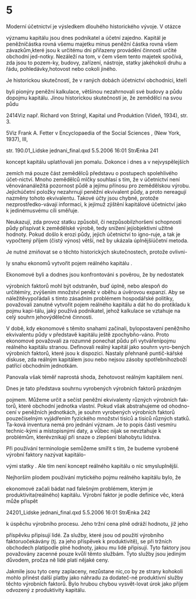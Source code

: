 # 5

Moderní účetnictví je výsledkem dlouhého historického vývoje. V otázce

významu kapitálu jsou dnes podnikatel a účetní zajedno. Kapitál je peněžníčástka rovná všemu majetku minus peněžní částka rovná všem závazkům,které jsou k určitému dni přiřazeny provádění činnosti určité obchodní jed-notky. Nezáleží na tom, v čem všem tento majetek spočívá, zda jsou to pozem-ky, budovy, zařízení, nástroje, statky jakéhokoli druhu a řádu, pohledávky,hotovost nebo cokoli jiného.

Je historickou skutečností, že v raných dobách účetnictví obchodníci, kteří

byli pionýry peněžní kalkulace, většinou nezahrnovali své budovy a půdu dopojmu kapitálu. Jinou historickou skutečností je, že zemědělci na svou půdu

2414Viz např. Richard von Stringl, Kapital und Produktion (Vídeň, 1934), str. 3.

5Viz Frank A. Fetter v Encyclopaedia of the Social Sciences , (New York, 1937), III,

str. 190.01_Lidske jednani_final.qxd 5.5.2006 16:01 StrÆnka 241

koncept kapitálu uplatňovali jen pomalu. Dokonce i dnes a v nejvyspělejších

zemích má pouze část zemědělců představu o postupech spolehlivého účet-nictví. Mnoho zemědělců mlčky souhlasí s tím, že v účetnictví není věnovánanáležitá pozornost půdě a jejímu přínosu pro zemědělskou výrobu. Jejichúčetní položky nezahrnují peněžní ekvivalent půdy, a proto nereagují nazměny tohoto ekvivalentu. Takové účty jsou chybné, protože nezprostředko-vávají informaci, k jejímuž zjištění kapitálové účetnictví jako k jedinémusvému cíli směřuje.

Neukazují, zda provoz statku způsobil, či nezpůsobilzhoršení schopnosti půdy přispívat k zemědělské výrobě, tedy snížení jejíobjektivní užitné hodnoty. Pokud došlo k erozi půdy, jejich účetnictví to igno-ruje, a tak je vypočtený příjem (čistý výnos) větší, než by ukázala úplnějšíúčetní metoda.

Je nutné zmiňovat se o těchto historických skutečnostech, protože ovlivni-

ly snahu ekonomů vytvořit pojem reálného kapitálu .

Ekonomové byli a dodnes jsou konfrontováni s pověrou, že by nedostatek

výrobních faktorů mohl být odstraněn, buď úplně, nebo alespoň do určitémíry, zvýšením množství peněz v oběhu a úvěrovou expanzí. Aby se náležitěvypořádali s tímto zásadním problémem hospodářské politiky, považovali zanutné vytvořit pojem reálného kapitálu a dát ho do protikladu k pojmu kapi-tálu, jaký používá podnikatel, jehož kalkulace se vztahuje na celý souhrn jehovýdělečné činnosti.

V době, kdy ekonomové s těmito snahami začínali, bylopostavení peněžního ekvivalentu půdy v představě kapitálu ještě zpochybňo-váno. Proto ekonomové považovali za rozumné ponechat půdu při vytvářenípojmu reálného kapitálu stranou. Definovali reálný kapitál jako souhrn vyro-bených výrobních faktorů, které jsou k dispozici. Nastaly přehnaně puntič-kářské diskuse, zda reálným kapitálem jsou nebo nejsou zásoby spotřebníhozboží patřící obchodním jednotkám.

Panovala však téměř naprostá shoda, žehotovost reálným kapitálem není.

Dnes je tato představa souhrnu vyrobených výrobních faktorů prázdným

pojmem. Můžeme určit a sečíst peněžní ekvivalenty různých výrobních fak-torů, které obchodní jednotka vlastní. Pokud však abstrahujeme od ohodno-cení v peněžních jednotkách, je souhrn vyrobených výrobních faktorů pouzečíselným vyjádřením fyzického množství tisíců a tisíců různých statků. Ta-ková inventura nemá pro jednání význam. Je to popis části vesmíru technic-kými a místopisnými daty, a vůbec nijak se nevztahuje k problémům, kterévznikají při snaze o zlepšení blahobytu lidstva.

Při používání terminologie semůžeme smířit s tím, že budeme vyrobené výrobní faktory nazývat kapitálo-

vými statky . Ale tím není koncept reálného kapitálu o nic smysluplnější.

Nejhorším plodem používání mytického pojmu reálného kapitálu bylo, že

ekonomové začali bádat nad falešným problémem, kterým je produktivita(reálného) kapitálu. Výrobní faktor je podle definice věc, která může přispět

24201_Lidske jednani_final.qxd 5.5.2006 16:01 StrÆnka 242

k úspěchu výrobního procesu. Jeho tržní cena plně odráží hodnotu, již jeho

příspěvku připisují lidé. Za služby, které jsou od použití výrobního faktoruočekávány (tj. za jeho příspěvek k produktivitě), se při tržních obchodech platípodle plné hodnoty, jakou mu lidé připisují. Tyto faktory jsou považovány zacenné pouze kvůli těmto službám. Tyto služby jsou jediným důvodem, pročza ně lidé platí nějaké ceny.

Jakmile jsou tyto ceny zaplaceny, nezůstane nic,co by ze strany kohokoli mohlo přinést další platby jako náhradu za dodateč-né produktivní služby těchto výrobních faktorů. Bylo hrubou chybou vysvět-lovat úrok jako příjem odvozený z produktivity kapitálu.
